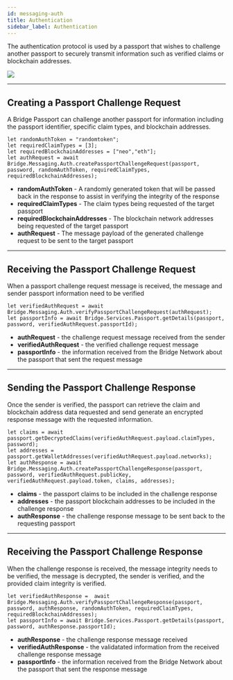 ```yaml
---
id: messaging-auth
title: Authentication
sidebar_label: Authentication
---
```

The authentication protocol is used by a passport that wishes to challenge another passport to securely transmit information such as verified claims or blockchain addresses.

<img class='centered' src='/img/message-authchallenge.png'></img>

---

## Creating a Passport Challenge Request

A Bridge Passport can challenge another passport for information including the passport identifier, specific claim types, and blockchain addresses.

```
let randomAuthToken = "randomtoken";
let requiredClaimTypes = [3];
let requiredBlockchainAddresses = ["neo","eth"];
let authRequest = await Bridge.Messaging.Auth.createPassportChallengeRequest(passport, password, randomAuthToken, requiredClaimTypes, requiredBlockchainAddresses);
```
- **randomAuthToken** - A randomly generated token that will be passed back in the response to assist in verifying the integrity of the response
- **requiredClaimTypes** - The claim types being requested of the target passport
- **requiredBlockchainAddresses** - The blockchain network addresses being requested of the target passport
- **authRequest** - The message payload of the generated challenge request to be sent to the target passport

---

## Receiving the Passport Challenge Request
When a passport challenge request message is received, the message and sender passport information need to be verified

```
let verifiedAuthRequest = await Bridge.Messaging.Auth.verifyPassportChallengeRequest(authRequest);
let passportInfo = await Bridge.Services.Passport.getDetails(passport, password, verifiedAuthRequest.passportId);
```
- **authRequest** - the challenge request message received from the sender
- **verifiedAuthRequest** - the verified challenge request message
- **passportInfo** - the information received from the Bridge Network about the passport that sent the request message

---

## Sending the Passport Challenge Response
Once the sender is verified, the passport can retrieve the claim and blockchain address data requested and send generate an encrypted response message with the requested information.
```
let claims = await passport.getDecryptedClaims(verifiedAuthRequest.payload.claimTypes, password);
let addresses = passport.getWalletAddresses(verifiedAuthRequest.payload.networks);
let authResponse = await Bridge.Messaging.Auth.createPassportChallengeResponse(passport, password, verifiedAuthRequest.publicKey, verifiedAuthRequest.payload.token, claims, addresses); 
```
- **claims** - the passport claims to be included in the challenge response
- **addresses** - the passport blockchain addresses to be included in the challenge response
- **authResponse** - the challenge response message to be sent back to the requesting passport

---

## Receiving the Passport Challenge Response
When the challenge response is received, the message integrity needs to be verified, the message is decrypted, the sender is verified, and the provided claim integrity is verified.
```
let verifiedAuthResponse =  await Bridge.Messaging.Auth.verifyPassportChallengeResponse(passport, password, authResponse, randomAuthToken, requiredClaimTypes, requiredBlockchainAddresses);
let passportInfo = await Bridge.Services.Passport.getDetails(passport, password, authResponse.passportId);
```
- **authResponse** - the challenge response message received
- **verifiedAuthResponse** - the validatated information from the received challenge response message
- **passportInfo** - the information received from the Bridge Network about the passport that sent the response message
